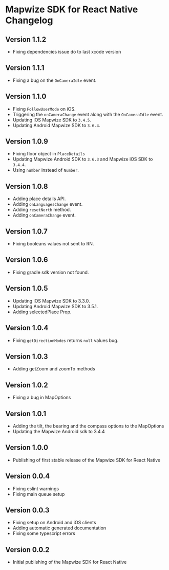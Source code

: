 # Mapwize SDK for React Native Changelog

## Version 1.1.2

- Fixing dependencies issue do to last xcode version

## Version 1.1.1

- Fixing a bug on the `OnCameraIdle` event.

## Version 1.1.0

- Fixing `FollowUserMode` on iOS.
- Triggering the `onCameraChange` event along with the `OnCameraIdle` event.
- Updating iOS Mapwize SDK to `3.4.5`.
- Updating Android Mapwize SDK to `3.6.4`.

## Version 1.0.9

- Fixing floor object in `PlaceDetails`
- Updating Mapwize Android SDK to `3.6.3` and Mapwize iOS SDK to `3.4.4`.
- Using `number` instead of `Number`.

## Version 1.0.8

- Adding place details API.
- Adding `onLanguagesChange` event.
- Adding `resetNorth` method.
- Adding `onCameraChange` event.

## Version 1.0.7

- Fixing booleans values not sent to RN.

## Version 1.0.6

- Fixing gradle sdk version not found.

## Version 1.0.5

- Updating iOS Mapwize SDK to 3.3.0.
- Updating Android Mapwize SDK to 3.5.1.
- Adding selectedPlace Prop.

## Version 1.0.4

- Fixing `getDirectionModes` returns `null` values bug.

## Version 1.0.3

- Adding getZoom and zoomTo methods

## Version 1.0.2

- Fixing a bug in MapOptions

## Version 1.0.1

- Adding the tilt, the bearing and the compass options to the MapOptions
- Updating the Mapwize Android sdk to 3.4.4

## Version 1.0.0

- Publishing of first stable release of the Mapwize SDK for React Native

## Version 0.0.4

- Fixing eslint warnings
- Fixing main queue setup

## Version 0.0.3

- Fixing setup on Android and iOS clients
- Adding automatic generated documentation
- Fixing some typescript errors

## Version 0.0.2

- Initial publishing of the Mapwize SDK for React Native
